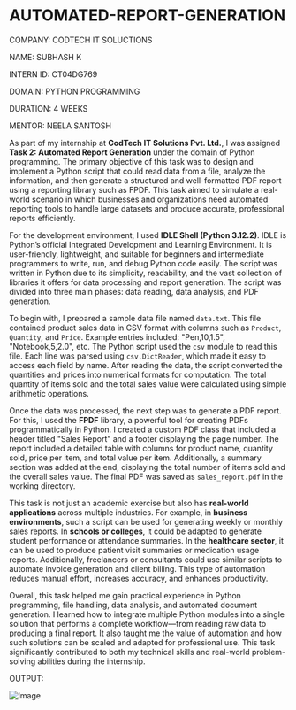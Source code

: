# AUTOMATED-REPORT-GENERATION

COMPANY: CODTECH IT SOLUCTIONS

NAME: SUBHASH K

INTERN ID: CT04DG769

DOMAIN: PYTHON PROGRAMMING

DURATION: 4 WEEKS

MENTOR: NEELA SANTOSH

As part of my internship at **CodTech IT Solutions Pvt. Ltd.**, I was assigned **Task 2: Automated Report Generation** under the domain of Python programming. The primary objective of this task was to design and implement a Python script that could read data from a file, analyze the information, and then generate a structured and well-formatted PDF report using a reporting library such as FPDF. This task aimed to simulate a real-world scenario in which businesses and organizations need automated reporting tools to handle large datasets and produce accurate, professional reports efficiently.

For the development environment, I used **IDLE Shell (Python 3.12.2)**. IDLE is Python’s official Integrated Development and Learning Environment. It is user-friendly, lightweight, and suitable for beginners and intermediate programmers to write, run, and debug Python code easily. The script was written in Python due to its simplicity, readability, and the vast collection of libraries it offers for data processing and report generation. The script was divided into three main phases: data reading, data analysis, and PDF generation.

To begin with, I prepared a sample data file named `data.txt`. This file contained product sales data in CSV format with columns such as `Product`, `Quantity`, and `Price`. Example entries included: "Pen,10,1.5", "Notebook,5,2.0", etc. The Python script used the `csv` module to read this file. Each line was parsed using `csv.DictReader`, which made it easy to access each field by name. After reading the data, the script converted the quantities and prices into numerical formats for computation. The total quantity of items sold and the total sales value were calculated using simple arithmetic operations.

Once the data was processed, the next step was to generate a PDF report. For this, I used the **FPDF** library, a powerful tool for creating PDFs programmatically in Python. I created a custom PDF class that included a header titled "Sales Report" and a footer displaying the page number. The report included a detailed table with columns for product name, quantity sold, price per item, and total value per item. Additionally, a summary section was added at the end, displaying the total number of items sold and the overall sales value. The final PDF was saved as `sales_report.pdf` in the working directory.

This task is not just an academic exercise but also has **real-world applications** across multiple industries. For example, in **business environments**, such a script can be used for generating weekly or monthly sales reports. In **schools or colleges**, it could be adapted to generate student performance or attendance summaries. In the **healthcare sector**, it can be used to produce patient visit summaries or medication usage reports. Additionally, freelancers or consultants could use similar scripts to automate invoice generation and client billing. This type of automation reduces manual effort, increases accuracy, and enhances productivity.

Overall, this task helped me gain practical experience in Python programming, file handling, data analysis, and automated document generation. I learned how to integrate multiple Python modules into a single solution that performs a complete workflow—from reading raw data to producing a final report. It also taught me the value of automation and how such solutions can be scaled and adapted for professional use. This task significantly contributed to both my technical skills and real-world problem-solving abilities during the internship.

OUTPUT:

![Image](https://github.com/user-attachments/assets/c78e05d3-722b-4938-99a4-1943bc0fbfd6)

